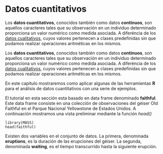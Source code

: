 # Datos cuantitativos


Los __datos cuantitativos__, conocidos también como datos __continuos__, son aquellos caracteres tales que su observación en un individuo determinado proporciona un valor numérico como medida asociada. A diferéncia de los [datos cualitativos](../chapter1/README.md), cuyos valores pertenecen a clases predefinidas sin que podamos realizar operaciones aritméticas en los mismos.

Los __datos cuantitativos__, conocidos también como datos __continuos__, son aquellos caracteres tales que su observación en un individuo determinado proporciona un valor numérico como medida asociada. A diferéncia de los [datos cualitativos](../chapter1/README.md), cuyos valores pertenecen a clases predefinidas sin que podamos realizar operaciones aritméticas en los mismos.


En este capítulo mostraremos como aplicar algunas de las herramientas __R__ para el análisis de datos cuantitativos con una serie de ejemplos.

El tutorial en esta sección esta basado en data frame denominado __faithful__. Este data frame consiste en una colección de observaciones del géiser Old Faithful en el Parque Nacional Yellowstone de Estados Unidos. A continuación mostramos una vista preliminar mediante la función _head()_

```{r}
library(MASS)
head(faithful)

```
Existen dos variables en el conjunto de datos. La primera, denominada __eruptions__, es la duración de las erupciones del géiser. La segunda, denominada __waiting__, es el tiempo transcurrido hasta la siguiente erupción.